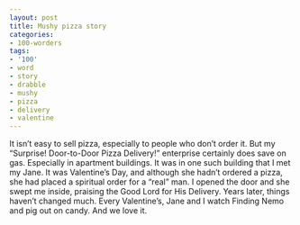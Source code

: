 ```yaml
---
layout: post
title: Mushy pizza story
categories:
- 100-worders
tags:
- '100'
- word
- story
- drabble
- mushy
- pizza
- delivery
- valentine
---
```

It isn’t easy to sell pizza, especially to people who don’t order it. But my “Surprise! Door-to-Door Pizza Delivery!” enterprise certainly does save on gas. Especially in apartment buildings.
It was in one such building that I met my Jane. It was Valentine’s Day, and although she hadn’t ordered a pizza, she had placed a spiritual order for a “real” man. I opened the door and she swept me inside, praising the Good Lord for His Delivery.
Years later, things haven’t changed much. Every Valentine’s, Jane and I watch Finding Nemo and pig out on candy. And we love it.
